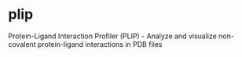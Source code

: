 plip
====

Protein-Ligand Interaction Profiler (PLIP) - Analyze and visualize non-covalent protein-ligand interactions in PDB files
